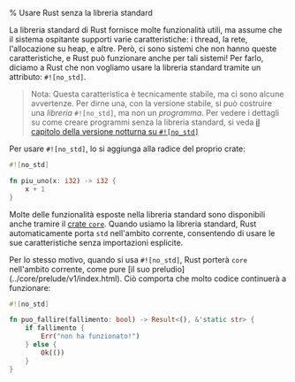 % Usare Rust senza la libreria standard

La libreria standard di Rust fornisce molte funzionalità utili, ma assume
che il sistema ospitante supporti varie caratteristiche: i thread, la rete,
l'allocazione su heap, e altre. Però, ci sono sistemi che non hanno
queste caratteristiche, e Rust può funzionare anche per tali sistemi!
Per farlo, diciamo a Rust che non vogliamo usare la libreria standard
tramite un attributo: `#![no_std]`.

> Nota: Questa caratteristica è tecnicamente stabile, ma ci sono alcune
> avvertenze. Per dirne una, con la versione stabile, si può costruire
> una _libreria_ `#![no_std]`, ma non un _programma_. Per vedere i dettagli
> su come creare programmi senza la libreria standard, si veda
> [il capitolo della versione notturna su `#![no_std]`](no-stdlib.html)

Per usare `#![no_std]`, lo si aggiunga alla radice del proprio crate:

```rust
#![no_std]

fn piu_uno(x: i32) -> i32 {
    x + 1
}
```

Molte delle funzionalità esposte nella libreria standard sono disponibili
anche tramire il [crate `core`](../core/index.html). Quando usiamo
la libreria standard, Rust automaticamente porta `std` nell'ambito corrente,
consentendo di usare le sue caratteristiche senza importazioni esplicite.

Per lo stesso motivo, quando si usa `#![no_std]`, Rust porterà `core`
nell'ambito corrente, come pure [il suo preludio]
(../core/prelude/v1/index.html). Ciò comporta che molto codice continuerà
a funzionare:

```rust
#![no_std]

fn puo_fallire(fallimento: bool) -> Result<(), &'static str> {
    if fallimento {
        Err("non ha funzionato!")
    } else {
        Ok(())
    }
}
```
